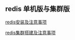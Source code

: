 

##  redis 单机版与集群版

[redis安装及注意事项](http://www.cnblogs.com/jianjianyang/p/7468090.html)

[redis集群搭建及注意事项](https://www.cnblogs.com/jianjianyang/archive/2017/09/03/7467875.html)
